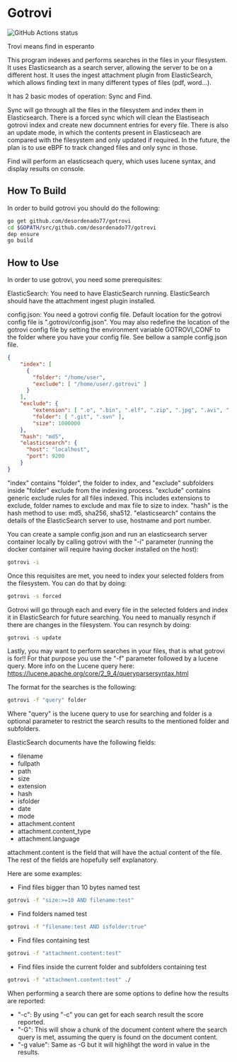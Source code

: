 # Gotrovi

![GitHub Actions status](https://github.com/desordenado77/gotrovi/workflows/Go/badge.svg)

Trovi means find in esperanto

This program indexes and performs searches in the files in your filesystem. It uses Elasticsearch as a search server, allowing the server to be on a different host. It uses the ingest attachment plugin from ElasticSearch, which allows finding text in many different types of files (pdf, word...).

It has 2 basic modes of operation: Sync and Find.

Sync will go through all the files in the filesystem and index them in Elasticsearch. There is a forced sync which will clean the Elastiseach gotrovi index and create new documnent entries for every file. There is also an update mode, in which the contents present in Elasticseach are compared with the filesystem and only updated if required. In the future, the plan is to use eBPF to track changed files and only sync in those.

Find will perform an elasticseach query, which uses lucene syntax, and display results on console.

## How To Build

In order to build gotrovi you should do the following:

```sh
go get github.com/desordenado77/gotrovi
cd $GOPATH/src/github.com/desordenado77/gotrovi
dep ensure
go build
```

## How to Use

In order to use gotrovi, you need some prerequisites:

ElasticSearch: You need to have ElasticSearch running. ElasticSearch should have the attachment ingest plugin installed.

config.json: You need a gotrovi config file. Default location for the gotrovi config file is ".gotrovi/config.json". You may also redefine the location of the gotrovi config file by setting the environment variable GOTROVI_CONF to the folder where you have your config file. See bellow a sample config.json file.

```json
{
    "index": [
      {
        "folder": "/home/user",
        "exclude": [ "/home/user/.gotrovi" ]
      }
    ],
    "exclude": {
        "extension": [ ".o", ".bin", ".elf", ".zip", ".jpg", ".avi", ".mkv" ],
        "folder": [ ".git", ".svn" ],
        "size": 1000000
    },
    "hash": "md5",
    "elasticsearch": {
      "host": "localhost",
      "port": 9200
    }
}
```

"index" contains "folder", the folder to index, and "exclude" subfolders inside "folder" exclude from the indexing process.
"exclude" contains generic exclude rules for all files indexed. This includes extensions to exclude, folder names to exclude and max file to size to index.
"hash" is the hash method to use: md5, sha256, sha512.
"elasticsearch" contains the details of the ElasticSearch server to use, hostname and port number.

You can create a sample config.json and run an elasticsearch server container locally by calling gotrovi with the "-i" parameter (running the docker container will require having docker installed on the host):

```sh
gotrovi -i
```

Once this requisites are met, you need to index your selected folders from the filesystem. You can do that by doing:

```sh
gotrovi -s forced
```

Gotrovi will go through each and every file in the selected folders and index it in ElasticSearch for future searching. You need to manually resynch if there are changes in the filesystem. You can resynch by doing:

```sh
gotrovi -s update
```

Lastly, you may want to perform searches in your files, that is what gotrovi is for!!
For that purpose you use the "-f" parameter followed by a lucene query. More info on the Lucene query here: <https://lucene.apache.org/core/2_9_4/queryparsersyntax.html>

The format for the searches is the following:

```sh
gotrovi -f "query" folder
```

Where "query" is the lucene query to use for searching and folder is a optional parameter to restrict the search results to the mentioned folder and subfolders.

ElasticSearch documents have the following fields:

- filename
- fullpath
- path
- size
- extension
- hash
- isfolder
- date
- mode
- attachment.content
- attachment.content_type
- attachment.language

attachment.content is the field that will have the actual content of the file. The rest of the fields are hopefully self explanatory.

Here are some examples:

- Find files bigger than 10 bytes named test

```sh
gotrovi -f "size:>=10 AND filename:test"
```

- Find folders named test

```sh
gotrovi -f "filename:test AND isfolder:true"
```

- Find files containing test

```sh
gotrovi -f "attachment.content:test"
```

- Find files inside the current folder and subfolders containing test

```sh
gotrovi -f "attachment.content:test" ./
```

When performing a search there are some options to define how the results are reported:

- "-c": By using "-c" you can get for each search result the score reported.
- "-G": This will show a chunk of the document content where the search query is met, assuming the query is found on the document content.
- "-g value": Same as -G but it will highlihgt the word in value in the results.
